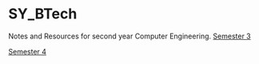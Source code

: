 # SY_BTech
Notes and Resources for second year Computer Engineering.
[Semester 3](SEM_3/)

[Semester 4](SEM_/)
